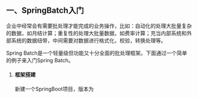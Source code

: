 ## 一、SpringBatch入门

企业中经常会有需要批处理才能完成的业务操作，比如：自动化的处理大批量复杂的数据，如月结计算；重复性的处理大批量数据，如费率计算；充当内部系统和外部系统的数据纽带，中间需要对数据进行格式化，校验，转换处理等。

Spring Batch是一个轻量级但功能又十分全面的批处理框架。下面通过一个简单的例子来入门Spring Batch。

1. #### 框架搭建

   新建一个SpringBoot项目，版本为

